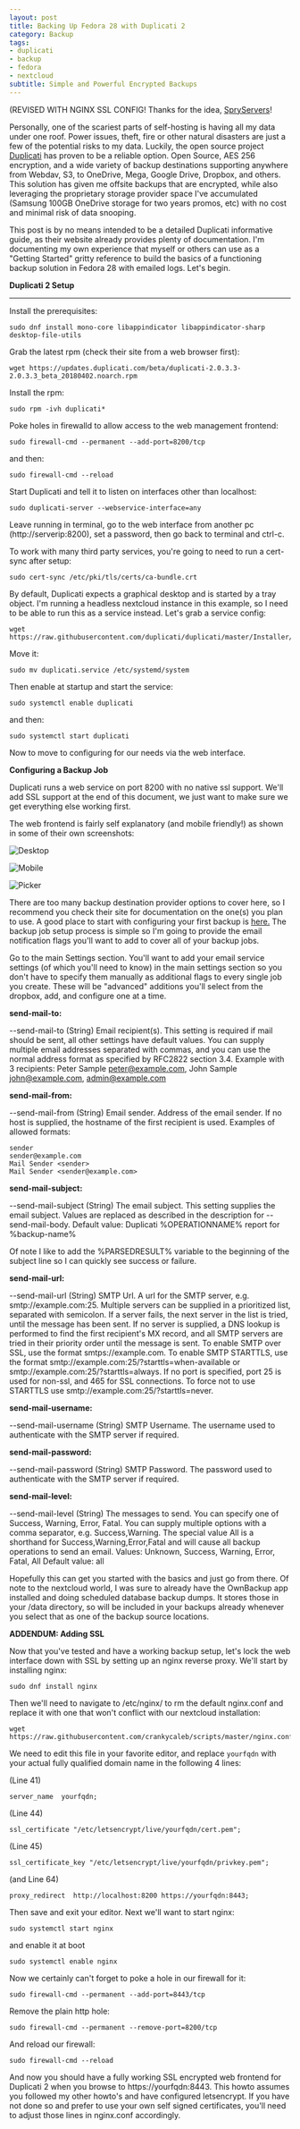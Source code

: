 ```yaml
---
layout: post
title: Backing Up Fedora 28 with Duplicati 2
category: Backup
tags:
- duplicati
- backup
- fedora
- nextcloud
subtitle: Simple and Powerful Encrypted Backups
---
```


(REVISED WITH NGINX SSL CONFIG! Thanks for the idea, [SpryServers](https://twitter.com/SpryServers)!

Personally, one of the scariest parts of self-hosting is having all my data under one roof. Power issues, theft, fire or other natural disasters are just a few of the potential risks to my data. Luckily, the open source project [Duplicati](https://www.duplicati.com/) has proven to be a reliable option. Open Source, AES 256 encryption, and a wide variety of backup destinations supporting anywhere from Webdav, S3, to OneDrive, Mega, Google Drive, Dropbox, and others. This solution has given me offsite backups that are encrypted, while also leveraging the proprietary storage provider space I've accumulated (Samsung 100GB OneDrive storage for two years promos, etc) with no cost and minimal risk of data snooping.

This post is by no means intended to be a detailed Duplicati informative guide, as their website already provides plenty of documentation. I'm documenting my own experience that myself or others can use as a "Getting Started" gritty reference to build the basics of a functioning backup solution in Fedora 28 with emailed logs. Let's begin.


**Duplicati 2 Setup**
*********
Install the prerequisites:

```
sudo dnf install mono-core libappindicator libappindicator-sharp desktop-file-utils
```

Grab the latest rpm (check their site from a web browser first):

```
wget https://updates.duplicati.com/beta/duplicati-2.0.3.3-2.0.3.3_beta_20180402.noarch.rpm
```

Install the rpm:

```
sudo rpm -ivh duplicati*
```

Poke holes in firewalld to allow access to the web management frontend:

```
sudo firewall-cmd --permanent --add-port=8200/tcp
```

and then:

```
sudo firewall-cmd --reload
```

Start Duplicati and tell it to listen on interfaces other than localhost:

```
sudo duplicati-server --webservice-interface=any
```

Leave running in terminal, go to the web interface from another pc (http://serverip:8200), set a password, then go back to terminal and ctrl-c.

To work with many third party services, you're going to need to run a cert-sync after setup:

```
sudo cert-sync /etc/pki/tls/certs/ca-bundle.crt
```

By default, Duplicati expects a graphical desktop and is started by a tray object. I'm running a headless nextcloud instance in this example, so I need to be able to run this as a service instead. Let's grab a service config:

```
wget https://raw.githubusercontent.com/duplicati/duplicati/master/Installer/debian/debian/duplicati.service
```

Move it:

```
sudo mv duplicati.service /etc/systemd/system
```

Then enable at startup and start the service:

```
sudo systemctl enable duplicati
```

and then:

```
sudo systemctl start duplicati
```

Now to move to configuring for our needs via the web interface.

**Configuring a Backup Job**

Duplicati runs a web service on port 8200 with no native ssl support. We'll add SSL support at the end of this document, we just want to make sure we get everything else working first.

The web frontend is fairly self explanatory (and mobile friendly!) as shown in some of their own screenshots:

![Desktop](/img/Duplicati-UI.jpg)

![Mobile](/img/Duplicati-mobile.jpg)

![Picker](/img/Duplicati-SourcePicker.jpg)

There are too many backup destination provider options to cover here, so I recommend you check their site for documentation on the one(s) you plan to use. A good place to start with configuring your first backup is [here.](https://www.duplicati.com/articles/Getting-Started/) The backup job setup process is simple so I'm going to provide the email notification flags you'll want to add to cover all of your backup jobs.

Go to the main Settings section. You'll want to add your email service settings (of which you'll need to know) in the main settings section so you don't have to specify them manually as additional flags to every single job you create. These will be "advanced" additions you'll select from the dropbox, add, and configure one at a time. 

**send-mail-to:**

--send-mail-to (String)
Email recipient(s).
This setting is required if mail should be sent, all other settings have default values. You can supply multiple email addresses separated with commas, and you can use the normal address format as specified by RFC2822 section 3.4.
Example with 3 recipients: Peter Sample <peter@example.com>, John Sample <john@example.com>, admin@example.com

**send-mail-from:**

--send-mail-from (String)
Email sender.
Address of the email sender. If no host is supplied, the hostname of the first recipient is used. Examples of allowed formats:

    sender
    sender@example.com
    Mail Sender <sender>
    Mail Sender <sender@example.com>

**send-mail-subject:**

--send-mail-subject (String)
The email subject.
This setting supplies the email subject. Values are replaced as described in the description for --send-mail-body.
Default value: Duplicati %OPERATIONNAME% report for %backup-name%

Of note I like to add the %PARSEDRESULT% variable to the beginning of the subject line so I can quickly see success or failure.

**send-mail-url:**

--send-mail-url (String)
SMTP Url.
A url for the SMTP server, e.g. smtp://example.com:25. Multiple servers can be supplied in a prioritized list, separated with semicolon. If a server fails, the next server in the list is tried, until the message has been sent.
If no server is supplied, a DNS lookup is performed to find the first recipient's MX record, and all SMTP servers are tried in their priority order until the message is sent.
To enable SMTP over SSL, use the format smtps://example.com. To enable SMTP STARTTLS, use the format smtp://example.com:25/?starttls=when-available or smtp://example.com:25/?starttls=always. If no port is specified, port 25 is used for non-ssl, and 465 for SSL connections. To force not to use STARTTLS use smtp://example.com:25/?starttls=never.

**send-mail-username:**

--send-mail-username (String)
SMTP Username.
The username used to authenticate with the SMTP server if required.

**send-mail-password:**

--send-mail-password (String) SMTP Password.
The password used to authenticate with the SMTP server if required.

**send-mail-level:**

--send-mail-level (String)
The messages to send.
You can specify one of Success, Warning, Error, Fatal. You can supply multiple options with a comma separator, e.g. Success,Warning. The special value All is a shorthand for Success,Warning,Error,Fatal and will cause all backup operations to send an email.
Values: Unknown, Success, Warning, Error, Fatal, All
Default value: all

Hopefully this can get you started with the basics and just go from there. Of note to the nextcloud world, I was sure to already have the OwnBackup app installed and doing scheduled database backup dumps. It stores those in your /data directory, so will be included in your backups already whenever you select that as one of the backup source locations.

**ADDENDUM: Adding SSL**

Now that you've tested and have a working backup setup, let's lock the web interface down with SSL by setting up an nginx reverse proxy. We'll start by installing nginx:

```
sudo dnf install nginx
```

Then we'll need to navigate to /etc/nginx/ to rm the default nginx.conf and replace it with one that won't conflict with our nextcloud installation:

```
wget https://raw.githubusercontent.com/crankycaleb/scripts/master/nginx.conf
```

We need to edit this file in your favorite editor, and replace `yourfqdn` with your actual fully qualified domain name in the following 4 lines:

(Line 41)
```
server_name  yourfqdn;
```

(Line 44)
```
ssl_certificate "/etc/letsencrypt/live/yourfqdn/cert.pem";
```

(Line 45)
```
ssl_certificate_key "/etc/letsencrypt/live/yourfqdn/privkey.pem";
```

(and Line 64)
```
proxy_redirect	http://localhost:8200 https://yourfqdn:8443;
```

Then save and exit your editor. Next we'll want to start nginx:

```
sudo systemctl start nginx
```

and enable it at boot

```
sudo systemctl enable nginx
```

Now we certainly can't forget to poke a hole in our firewall for it:

```
sudo firewall-cmd --permanent --add-port=8443/tcp
```

Remove the plain http hole:

```
sudo firewall-cmd --permanent --remove-port=8200/tcp
```

And reload our firewall:

```
sudo firewall-cmd --reload
```

And now you should have a fully working SSL encrypted web frontend for Duplicati 2 when you browse to https://yourfqdn:8443. This howto assumes you followed my other howto's and have configured letsencrypt. If you have not done so and prefer to use your own self signed certificates, you'll need to adjust those lines in nginx.conf accordingly.

